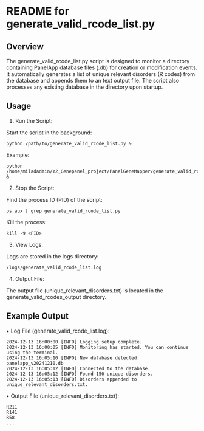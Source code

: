 # README for generate_valid_rcode_list.py

## Overview

The generate_valid_rcode_list.py script is designed to monitor a directory containing PanelApp database files (.db) for creation or modification events. It automatically generates a list of unique relevant disorders (R codes) from the database and appends them to an text output file. The script also processes any existing database in the directory upon startup.


## Usage

1.	Run the Script:

Start the script in the background:

	python /path/to/generate_valid_rcode_list.py &

Example:

	python /home/miladadmin/Y2_Genepanel_project/PanelGeneMapper/generate_valid_rcode_list.py &


2.	Stop the Script:

Find the process ID (PID) of the script:

	ps aux | grep generate_valid_rcode_list.py

Kill the process:

	kill -9 <PID>


3.	View Logs:

Logs are stored in the logs directory:

	/logs/generate_valid_rcode_list.log


4.	Output File:
   
The output file (unique_relevant_disorders.txt) is located in the generate_valid_rcodes_output directory.



## Example Output

•	Log File (generate_valid_rcode_list.log):

	2024-12-13 16:00:00 [INFO] Logging setup complete.
	2024-12-13 16:00:05 [INFO] Monitoring has started. You can continue using the terminal.
	2024-12-13 16:05:10 [INFO] New database detected: panelapp_v20241210.db
	2024-12-13 16:05:12 [INFO] Connected to the database.
	2024-12-13 16:05:12 [INFO] Found 150 unique disorders.
	2024-12-13 16:05:13 [INFO] Disorders appended to unique_relevant_disorders.txt.


•	Output File (unique_relevant_disorders.txt):

	R211
	R141
	R58
	...

